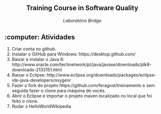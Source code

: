 <h2 align="center">Training Course in Software Quality</h2>
<h6 align="center">Laboratório Bridge</h6>
<h2>
:computer: Atividades
</h2>
<ol>
  <li>Criar conta no github.</li>
<li>Instalar o GitHub para Windows: https://desktop.github.com/</li>
<li>Baixar e instalar o Java 8: http://www.oracle.com/technetwork/pt/java/javase/downloads/jdk8-downloads-2133151.html</li>
<li>Baixar o Eclipse: http://www.eclipse.org/downloads/packages/eclipse-ide-java-developers/oxygenr</li>
<li>Fazer o fork do projeto https://github.com/feragost/treinamento e sem seguida fazer o clone para máquina de vocês.</li>
<li>Abrir o Eclipse e importar o projeto maven localizado no local que foi feito o clone.</li>
<li>Rodar o HelloWorldWikipedia</li>
  </ol>
